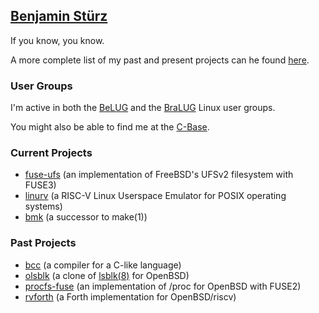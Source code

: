 ## [Benjamin Stürz](https://stuerz.xyz/test/)
If you know, you know.

A more complete list of my past and present projects can he found [here](https://stuerz.xyz/test/posts/projects/).

### User Groups
I'm active in both the [BeLUG](https://belug.de) and the [BraLUG](https://bralug.de) Linux user groups.

You might also be able to find me at the [C-Base](https://c-base.org).

### Current Projects
- [fuse-ufs](https://github.com/realchonk/fuse-ufs) (an implementation of FreeBSD's UFSv2 filesystem with FUSE3)
- [linurv](https://got.stuerz.xyz/?action=summary&path=linurv.git) (a RISC-V Linux Userspace Emulator for POSIX operating systems)
- [bmk](https://github.com/realchonk/bmk) (a successor to make(1))

### Past Projects
- [bcc](https://github.com/realchonk/bcc) (a compiler for a C-like language)
- [olsblk](https://got.stuerz.xyz/?action=summary&path=lsblk.git) (a clone of [lsblk(8)](https://man7.org/linux/man-pages/man8/lsblk.8.html) for OpenBSD)
- [procfs-fuse](https://got.stuerz.xyz/?action=summary&path=procfs-fuse.git) (an implementation of /proc for OpenBSD with FUSE2)
- [rvforth](https://got.stuerz.xyz/?action=summary&path=rvforth.git) (a Forth implementation for OpenBSD/riscv)
